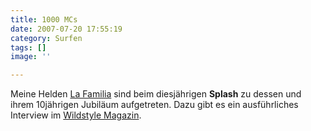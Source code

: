 ```yaml
---
title: 1000 MCs
date: 2007-07-20 17:55:19
category: Surfen
tags: []
image: ''

---
```


Meine Helden [La Familia](http://www.myspace.com/lafamiliareunion2007) sind beim diesjährigen **Splash** zu dessen und ihrem 10jährigen Jubiläum aufgetreten. Dazu gibt es ein ausführliches Interview im [Wildstyle Magazin](http://www.wildstylemag.com/load.php?name=News&file=article&sid=1511).
